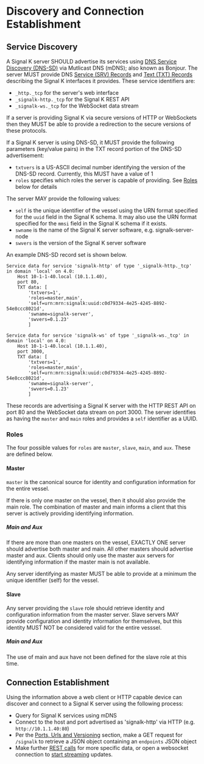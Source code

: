 # Discovery and Connection Establishment

## Service Discovery

A Signal K server SHOULD advertise its services using [DNS Service Discovery
(DNS-SD)](https://tools.ietf.org/html/rfc6763) via Mutlicast DNS (mDNS); also known as Bonjour. The server MUST provide
DNS [Service (SRV) Records](https://en.wikipedia.org/wiki/SRV_record) and [Text (TXT)
Records](https://en.wikipedia.org/wiki/TXT_record) describing the Signal K interfaces it provides. These service
identifiers are:

* `_http._tcp` for the server's web interface
* `_signalk-http._tcp` for the Signal K REST API
* `_signalk-ws._tcp` for the WebSocket data stream

If a server is providing Signal K via secure versions of HTTP or WebSockets then they MUST be able to provide a
redirection to the secure versions of these protocols.

If a Signal K server is using DNS-SD, it MUST provide the following parameters (key/value pairs) in the TXT record
portion of the DNS-SD advertisement:

* `txtvers` is a US-ASCII decimal number identifying the version of the DNS-SD record. Currently, this MUST have a value
  of 1
* `roles` specifies which roles the server is capable of providing. See [Roles](#roles) below for details

The server MAY provide the following values:

* `self` is the unique identifier of the vessel using the URN format specified for the `uuid` field in the Signal K
  schema. It may also use the URN format specified for the `mmsi` field in the Signal K schema if it exists.
* `swname` is the name of the Signal K server software, e.g. signalk-server-node
* `swvers` is the version of the Signal K server software

An example DNS-SD record set is shown below.

```
Service data for service 'signalk-http' of type '_signalk-http._tcp' in domain 'local' on 4.0:
    Host 10-1-1-40.local (10.1.1.40),
    port 80,
    TXT data: [
        'txtvers=1',
        'roles=master,main',
        'self=urn:mrn:signalk:uuid:c0d79334-4e25-4245-8892-54e8ccc8021d',
        'swname=signalk-server',
        'swvers=0.1.23'
        ]

Service data for service 'signalk-ws' of type '_signalk-ws._tcp' in domain 'local' on 4.0:
    Host 10-1-1-40.local (10.1.1.40),
    port 3000,
    TXT data: [
        'txtvers=1',
        'roles=master,main',
        'self=urn:mrn:signalk:uuid:c0d79334-4e25-4245-8892-54e8ccc8021d',
        'swname=signalk-server',
        'swvers=0.1.23'
        ]
```

These records are advertising a Signal K server with the HTTP REST API on port 80 and the WebSocket data stream on port
3000. The server identifies as having the `master` and `main` roles and provides a `self` identifier as a UUID.

### Roles

The four possible values for `roles` are `master`, `slave`, `main`, and `aux`. These are defined below.

#### Master

`master` is the canonical source for identity and configuration information for the entire vessel.

If there is only one master on the vessel, then it should also provide the main role. The combination of master and main
informs a client that this server is actively providing identifying information.

##### Main and Aux

If there are more than one masters on the vessel, EXACTLY ONE server should advertise both master and main. All other
masters should advertise master and aux. Clients should only use the master aux servers for identifying information if
the master main is not available.

Any server identifying as master MUST be able to provide at a minimum the unique identifier (self) for the vessel.

#### Slave

Any server providing the `slave` role should retrieve identity and configuration information from the master server.
Slave servers MAY provide configuration and identity information for themselves, but this identity MUST NOT be
considered valid for the entire vesssel.

##### Main and Aux

The use of main and aux have not been defined for the slave role at this time.

## Connection Establishment

Using the information above a web client or HTTP capable device can discover and connect to a Signal K server using the
following process:

* Query for Signal K services using mDNS
* Connect to the host and port advertised as 'signalk-http' via HTTP (e.g. `http://10.1.1.40:80`)
* Per the [Ports, Urls and Versioning](urls_etc.md) section, make a GET request for `/signalk` to retrieve a JSON
  object containing an `endpoints` JSON object
* Make further [REST calls](rest_api.md) for more specific data, or open a websocket connection to [start
  streaming](streaming_api.md) updates.
